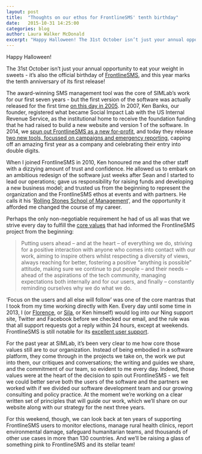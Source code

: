 ```yaml
---
layout: post
title:  "Thoughts on our ethos for FrontlineSMS' tenth birthday"
date:   2015-10-31 14:25:00
categories: blog
author: Laura Walker McDonald
excerpt: "Happy Halloween! The 31st October isn’t just your annual opportunity to eat your weight in sweets - it’s also the official birthday of FrontlineSMS, and this year marks the tenth anniversary of its first release! The award-winning SMS management tool was the core of SIMLab’s work for our first seven years - but the first version of the software was actually released for the first time on this day in 2005."
---
```

Happy Halloween!

The 31st October isn’t just your annual opportunity to eat your weight in sweets - it’s also the official birthday of [FrontlineSMS](http://www.frontlinesms.com), and this year marks the tenth anniversary of its first release!

The award-winning SMS management tool was the core of SIMLab’s work for our first seven years - but the first version of the software was actually released for the first time [on this day in 2005](http://www.frontlinesms.com/2011/10/31/back-to-the-future-17-things-you-might-not-know-about-frontlinesms/). In 2007, Ken Banks, our founder, registered what became Social Impact Lab with the US Internal Revenue Service, as the institutional home to receive the foundation funding that he had raised to build a new website and version 1 of the software. In 2014, we [spun out FrontlineSMS as a new for-profit](http://simlab.org/blog/2014/09/02/welcome-to-SIMLab/), and today they release [two new tools, focussed on campaigns and emergency reporting](http://www.frontlinesms.com/2015/10/30/the-big-1-o/), capping off an amazing first year as a company and celebrating their entry into double digits.

When I joined FrontlineSMS in 2010, Ken honoured me and the other staff with a dizzying amount of trust and confidence. He allowed us to embark on an ambitious redesign of the software just weeks after Sean and I started to lead our operations; gave us responsibility for raising funds and developing a new business model; and trusted us from the beginning to represent the organization and the FrontlineSMS ethos at events and with partners. He calls it his ‘[Rolling Stones School of Management](http://www.frontlinesms.com/2012/05/29/a-transition-announcement-from-our-founder-ken-banks/)’, and the opportunity it afforded me changed the course of my career.

Perhaps the only non-negotiable requirement he had of us all was that we strive every day to fulfill the [core values](http://www.frontlinesms.com/2011/10/17/six-years-on-reinforcing-our-core-values/) that had informed the FrontlineSMS project from the beginning:

> Putting users ahead – and at the heart – of everything we do, striving for a positive interaction with anyone who comes into contact with our work, aiming to inspire others whilst respecting a diversity of views, always reaching for better, fostering a positive “anything is possible” attitude, making sure we continue to put people – and their needs – ahead of the aspirations of the tech community, managing expectations both internally and for our users, and finally – constantly reminding ourselves why we do what we do.

‘Focus on the users and all else will follow’ was one of the core mantras that I took from my time working directly with Ken. Every day until some time in 2013, I (or [Florence](https://twitter.com/Flo_Sci), or [Sila](https://about.me/silakisoso), or Ken himself) would log into our Ning support site, Twitter and Facebook before we checked our email, and the rule was that all support requests got a reply within 24 hours, except at weekends. FrontlineSMS is still notable for its [excellent user support](https://frontlinecloud.zendesk.com/home).

For the past year at SIMLab, it’s been very clear to me how core those values still are to our organization. Instead of being embodied in a software platform, they come through in the projects we take on, the work we put into them, our critiques and conversations; the writing and guides we share, and the commitment of our team, so evident to me every day. Indeed, those values were at the heart of the decision to spin out FrontlineSMS - we felt we could better serve both the users of the software and the partners we worked with if we divided our software development team and our growing consulting and policy practice. At the moment we’re working on a clear written set of principles that will guide our work, which we’ll share on our website along with our strategy for the next three years.

For this weekend, though, we can look back at ten years of supporting FrontlineSMS users to monitor elections, manage rural health clinics, report environmental damage, safeguard humanitarian teams, and thousands of other use cases in more than 130 countries. And we’ll be raising a glass of something pink to FrontlineSMS and its stellar team!
